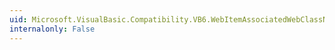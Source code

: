 ```yaml
---
uid: Microsoft.VisualBasic.Compatibility.VB6.WebItemAssociatedWebClassNotOptional.#ctor
internalonly: False
---
```

